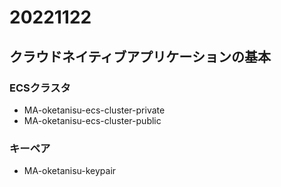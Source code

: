# 20221122
## クラウドネイティブアプリケーションの基本

### ECSクラスタ
- MA-oketanisu-ecs-cluster-private
- MA-oketanisu-ecs-cluster-public

### キーペア
- MA-oketanisu-keypair
